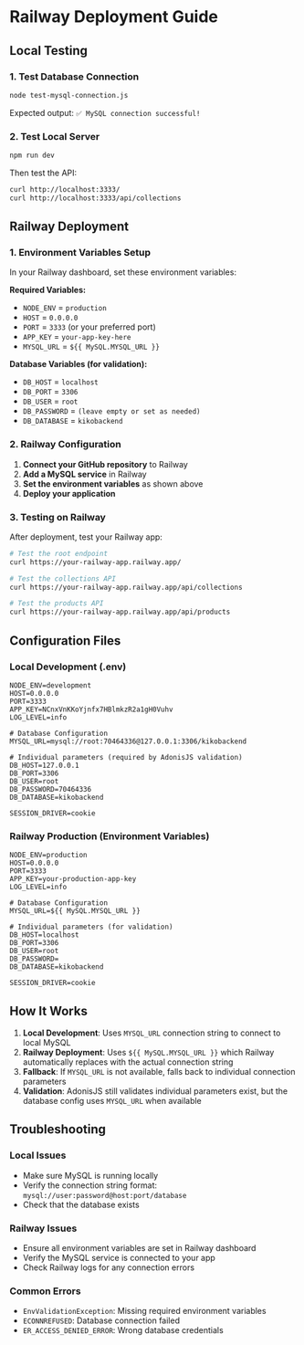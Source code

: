 # Railway Deployment Guide

## Local Testing

### 1. Test Database Connection
```bash
node test-mysql-connection.js
```
Expected output: `✅ MySQL connection successful!`

### 2. Test Local Server
```bash
npm run dev
```
Then test the API:
```bash
curl http://localhost:3333/
curl http://localhost:3333/api/collections
```

## Railway Deployment

### 1. Environment Variables Setup

In your Railway dashboard, set these environment variables:

**Required Variables:**
- `NODE_ENV` = `production`
- `HOST` = `0.0.0.0`
- `PORT` = `3333` (or your preferred port)
- `APP_KEY` = `your-app-key-here`
- `MYSQL_URL` = `${{ MySQL.MYSQL_URL }}`

**Database Variables (for validation):**
- `DB_HOST` = `localhost`
- `DB_PORT` = `3306`
- `DB_USER` = `root`
- `DB_PASSWORD` = `(leave empty or set as needed)`
- `DB_DATABASE` = `kikobackend`

### 2. Railway Configuration

1. **Connect your GitHub repository** to Railway
2. **Add a MySQL service** in Railway
3. **Set the environment variables** as shown above
4. **Deploy your application**

### 3. Testing on Railway

After deployment, test your Railway app:

```bash
# Test the root endpoint
curl https://your-railway-app.railway.app/

# Test the collections API
curl https://your-railway-app.railway.app/api/collections

# Test the products API
curl https://your-railway-app.railway.app/api/products
```

## Configuration Files

### Local Development (.env)
```env
NODE_ENV=development
HOST=0.0.0.0
PORT=3333
APP_KEY=NCnxVnKKoYjnfx7HBlmkzR2a1gH0Vuhv
LOG_LEVEL=info

# Database Configuration
MYSQL_URL=mysql://root:70464336@127.0.0.1:3306/kikobackend

# Individual parameters (required by AdonisJS validation)
DB_HOST=127.0.0.1
DB_PORT=3306
DB_USER=root
DB_PASSWORD=70464336
DB_DATABASE=kikobackend

SESSION_DRIVER=cookie
```

### Railway Production (Environment Variables)
```env
NODE_ENV=production
HOST=0.0.0.0
PORT=3333
APP_KEY=your-production-app-key
LOG_LEVEL=info

# Database Configuration
MYSQL_URL=${{ MySQL.MYSQL_URL }}

# Individual parameters (for validation)
DB_HOST=localhost
DB_PORT=3306
DB_USER=root
DB_PASSWORD=
DB_DATABASE=kikobackend

SESSION_DRIVER=cookie
```

## How It Works

1. **Local Development**: Uses `MYSQL_URL` connection string to connect to local MySQL
2. **Railway Deployment**: Uses `${{ MySQL.MYSQL_URL }}` which Railway automatically replaces with the actual connection string
3. **Fallback**: If `MYSQL_URL` is not available, falls back to individual connection parameters
4. **Validation**: AdonisJS still validates individual parameters exist, but the database config uses `MYSQL_URL` when available

## Troubleshooting

### Local Issues
- Make sure MySQL is running locally
- Verify the connection string format: `mysql://user:password@host:port/database`
- Check that the database exists

### Railway Issues
- Ensure all environment variables are set in Railway dashboard
- Verify the MySQL service is connected to your app
- Check Railway logs for any connection errors

### Common Errors
- `EnvValidationException`: Missing required environment variables
- `ECONNREFUSED`: Database connection failed
- `ER_ACCESS_DENIED_ERROR`: Wrong database credentials 